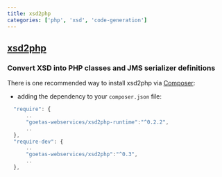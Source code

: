 ```yaml
---
title: xsd2php
categories: ['php', 'xsd', 'code-generation']
---
```

## [xsd2php](https://github.com/goetas-webservices/xsd2php)

### Convert XSD into PHP classes and JMS serializer definitions


There is one recommended way to install xsd2php via [Composer](https://getcomposer.org/):


* adding the dependency to your ``composer.json`` file:

```js
  "require": {
      ..
      "goetas-webservices/xsd2php-runtime":"^0.2.2",
      ..
  },
  "require-dev": {
      ..
      "goetas-webservices/xsd2php":"^0.3",
      ..
  },
```
